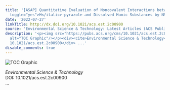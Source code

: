 ```yaml
---
title: '[ASAP] Quantitative Evaluation of Noncovalent Interactions between 3,4-Dimethyl‑1<italic
  toggle="yes">H</italic>‑pyrazole and Dissolved Humic Substances by NMR Spectroscopy'
date: '2022-07-27'
linkTitle: http://dx.doi.org/10.1021/acs.est.2c00900
source: 'Environmental Science & Technology: Latest Articles (ACS Publications)'
description: '<p><img src="https://pubs.acs.org/cms/10.1021/acs.est.2c00900/asset/images/medium/es2c00900_0001.gif"
  alt="TOC Graphic"/></p><div><cite>Environmental Science & Technology</cite></div><div>DOI:
  10.1021/acs.est.2c00900</div> ...'
disable_comments: true
---
```

<p><img src="https://pubs.acs.org/cms/10.1021/acs.est.2c00900/asset/images/medium/es2c00900_0001.gif" alt="TOC Graphic"/></p><div><cite>Environmental Science & Technology</cite></div><div>DOI: 10.1021/acs.est.2c00900</div> ...